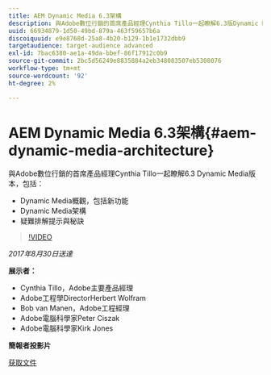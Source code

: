 ```yaml
---
title: AEM Dynamic Media 6.3架構
description: 與Adobe數位行銷的首席產品經理Cynthia Tillo一起瞭解6.3版Dynamic Media。
uuid: 66934879-1d50-49bd-879a-463f59657b6a
discoiquuid: e9e8768d-25a8-4b20-b129-1b1e1732dbb9
targetaudience: target-audience advanced
exl-id: 7bac6380-ae1a-49da-bbef-86f17912c0b9
source-git-commit: 2bc5d56249e8835884a2eb348083507eb5308076
workflow-type: tm+mt
source-wordcount: '92'
ht-degree: 2%

---
```


# AEM Dynamic Media 6.3架構{#aem-dynamic-media-architecture}

與Adobe數位行銷的首席產品經理Cynthia Tillo一起瞭解6.3 Dynamic Media版本，包括：

* Dynamic Media概觀，包括新功能
* Dynamic Media架構
* 疑難排解提示與秘訣

>[!VIDEO](https://video.tv.adobe.com/v/19570/?quality=9)

*2017年8月30日送達*

**展示者：**

* Cynthia Tillo，Adobe主要產品經理
* Adobe工程學DirectorHerbert Wolfram
* Bob van Manen，Adobe工程經理
* Adobe電腦科學家Peter Ciszak
* Adobe電腦科學家Kirk Jones

**簡報者投影片**

[获取文件](assets/dynamicmedia83017.pdf)
<!--
[Get back to the Overview](https://helpx.adobe.com/experience-manager/kt/eseminars/gems/aem-index.html)
-->
